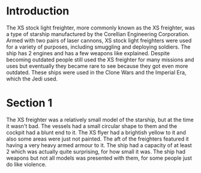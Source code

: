 # Introduction
The XS stock light freighter, more commonly known as the XS freighter, was a type of starship manufactured by the Corellian Engineering Corporation.
Armed with two pairs of laser cannons, XS stock light freighters were used for a variety of purposes, including smuggling and deploying soldiers.
The ship has 2 engines and has a few weapons like explained.
Despite becoming outdated people still used the XS freighter for many missions and uses but eventually they became rare to see because they got even more outdated.
These ships were used in the Clone Wars and the Imperial Era, which the Jedi used.

# Section 1
The XS freighter was a relatively small model of the starship, but at the time it wasn't bad.
The vessels had a small circular shape to them and the cockpit had a blunt end to it.
The XS flyer had a brightish yellow to it and also some areas were just not painted.
The aft of the freighters featured it having a very heavy armed armour to it.
The ship had a capacity of at least 2 which was actually quite surprising, for how small it was.
The ship had weapons but not all models was presented with them, for some people just do like violence.